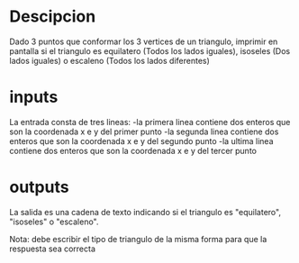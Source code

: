 # Descipcion
Dado 3 puntos que conformar los 3 vertices de un triangulo, imprimir en pantalla si el triangulo es equilatero (Todos los lados iguales),
isoseles (Dos lados iguales) o
escaleno (Todos los lados diferentes)

# inputs
La entrada consta de tres lineas:
-la primera linea contiene dos enteros que son la coordenada x e y del primer punto
-la segunda linea contiene dos enteros que son la coordenada x e y del segundo punto
-la ultima linea contiene dos enteros que son la coordenada x e y del tercer punto
# outputs
La salida es una cadena de texto indicando si el triangulo es "equilatero", "isoseles" o "escaleno".

Nota: debe escribir el tipo de triangulo de la misma forma para que la respuesta sea correcta
